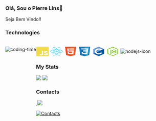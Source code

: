 ### Olá, Sou o Pierre Lins👋
 Seja Bem Vindo!!

### Technologies
<div style="display: inline_block"><br>
    <img align="left" height="250" alt="coding-time" src="code.gif">
    <img align="center" height="30" width="40" alt="js-icon"  src="https://raw.githubusercontent.com/devicons/devicon/master/icons/javascript/javascript-plain.svg">
    <img align="center" height="30" width="40" alt="react-icon" src="https://raw.githubusercontent.com/devicons/devicon/master/icons/react/react-original.svg">
    <img align="center" height="30" width="40" alt="html-icon" src="https://raw.githubusercontent.com/devicons/devicon/master/icons/html5/html5-original.svg">
    <img align="center" height="30" width="40" alt="css-icon" src="https://raw.githubusercontent.com/devicons/devicon/master/icons/css3/css3-original.svg">
    <img align="center" height="30" width="40" alt="c-icon" src="https://raw.githubusercontent.com/devicons/devicon/master/icons/c/c-original.svg">
    <img align="center" height="30" width="40" alt="nodejs-icon" src="https://raw.githubusercontent.com/devicons/devicon/master/icons/nodejs/nodejs-original.svg">
    <img align="center" height="30" width="40" alt="nodejs-icon" src="https://raw.githubusercontent.com/jmnote/z-icons/master/svg/cpp.svg">
   </div>

### My Stats

<div>
<img  height="180em" src="https://github-readme-stats.vercel.app/api?username=PI3RRE1&show_icons=true&theme=great-gatsby&include_all_commits=true&count_private=true"/>
<img height="180em" src="https://github-readme-stats.vercel.app/api/top-langs/?username=PI3RRE1&layout=compact&langs_count=16&theme=great-gatsby"/>
</div>

### Contacts

<a href = "mailto: work.luigi.fonseca@gmail.com">
      <img width="30" src="">
    </a>
<a href = "https://www.linkedin.com/in/luigi-gottardello-fonseca-44651a205/">
      <img width="25" src="linkedin.svg">
    </a>  

[![Contacts](https://img.shields.io/badge/LinkedIn-0077B5?style=for-the-badge&logo=linkedin&logoColor=white)](https://www.linkedin.com/in/pierre-lins/)



